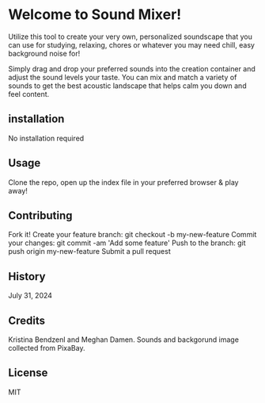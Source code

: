 # Welcome to Sound Mixer!
Utilize this tool to create your very own, personalized soundscape that you can use for studying, relaxing, chores or whatever you may need chill, easy background noise for! 

Simply drag and drop your preferred sounds into the creation container and adjust the sound levels your taste. You can mix and match a variety of sounds to get the best acoustic landscape that helps calm you down and feel content.

## installation
No installation required

## Usage
Clone the repo, open up the index file in your preferred browser & play away!

## Contributing
Fork it! Create your feature branch: git checkout -b my-new-feature
Commit your changes: git commit -am 'Add some feature'
Push to the branch: git push origin my-new-feature 
Submit a pull request

## History
July 31, 2024

## Credits
Kristina Bendzenl and Meghan Damen.
Sounds and backgorund image collected from PixaBay.

## License
MIT
